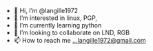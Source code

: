 - 👋 Hi, I’m @langille1972
- 👀 I’m interested in linux, PGP,  
- 🌱 I’m currently learning python
- 💞️ I’m looking to collaborate on LND, RGB
- 📫 How to reach me ...langille1972@gmail.com

<!---
langille1972/langille1972 is a ✨ special ✨ repository because its `README.md` (this file) appears on your GitHub profile.
You can click the Preview link to take a look at your changes.
--->

